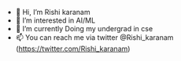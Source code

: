 - 👋 Hi, I’m Rishi karanam
- 👀 I’m interested in AI/ML
- 🌱 I’m currently Doing my undergrad in cse
- 📫 You can reach me via twitter @Rishi_karanam (https://twitter.com/Rishi_karanam)
